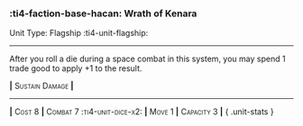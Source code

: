 ### :ti4-faction-base-hacan: **Wrath of Kenara**

Unit Type: Flagship :ti4-unit-flagship:

---

After you roll a die during a space combat in this system, you may spend 1 trade good to apply +1 to the result.

__|__ <span style="font-variant:small-caps;">Sustain Damage</span> __|__

---

__|__ <span style="font-variant:small-caps;">Cost 8</span> __|__ <span style="font-variant:small-caps;">Combat 7 :ti4-unit-dice-x2:</span> __|__ <span style="font-variant:small-caps;">Move 1</span> __|__ <span style="font-variant:small-caps;">Capacity 3</span> __|__
{ .unit-stats }
